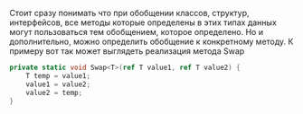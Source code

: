 Стоит сразу понимать что при обобщении классов, структур, интерфейсов, все методы которые определены в этих типах данных могут пользоваться тем обобщением, которое определено. 
Но и дополнительно, можно определить обобщение к конкретному методу.
К примеру вот так может выглядеть реализация метода Swap
```csharp
private static void Swap<T>(ref T value1, ref T value2) { 
	T temp = value1;
	value1 = value2; 
	value2 = temp;
}
```